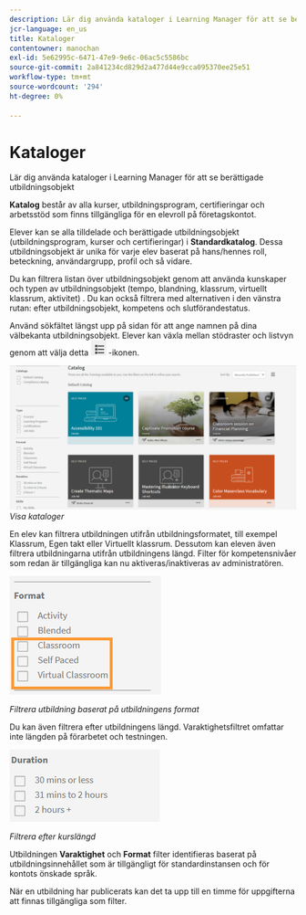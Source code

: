 ```yaml
---
description: Lär dig använda kataloger i Learning Manager för att se berättigade utbildningsobjekt
jcr-language: en_us
title: Kataloger
contentowner: manochan
exl-id: 5e62995c-6471-47e9-9e6c-06ac5c5586bc
source-git-commit: 2a841234cd829d2a477d44e9cca095370ee25e51
workflow-type: tm+mt
source-wordcount: '294'
ht-degree: 0%

---
```


# Kataloger

Lär dig använda kataloger i Learning Manager för att se berättigade utbildningsobjekt

**Katalog** består av alla kurser, utbildningsprogram, certifieringar och arbetsstöd som finns tillgängliga för en elevroll på företagskontot.

Elever kan se alla tilldelade och berättigade utbildningsobjekt (utbildningsprogram, kurser och certifieringar) i **Standardkatalog**. Dessa utbildningsobjekt är unika för varje elev baserat på hans/hennes roll, beteckning, användargrupp, profil och så vidare.

Du kan filtrera listan över utbildningsobjekt genom att använda kunskaper och typen av utbildningsobjekt (tempo, blandning, klassrum, virtuellt klassrum, aktivitet) . Du kan också filtrera med alternativen i den vänstra rutan: efter utbildningsobjekt, kompetens och slutförandestatus.

Använd sökfältet längst upp på sidan för att ange namnen på dina välbekanta utbildningsobjekt. Elever kan växla mellan stödraster och listvyn genom att välja detta ![](assets/icon-list.png) -ikonen.

![](assets/catalogs.png)
*Visa kataloger*

En elev kan filtrera utbildningen utifrån utbildningsformatet, till exempel Klassrum, Egen takt eller Virtuellt klassrum. Dessutom kan eleven även filtrera utbildningarna utifrån utbildningens längd. Filter för kompetensnivåer som redan är tillgängliga kan nu aktiveras/inaktiveras av administratören.

![](assets/image014.png)

*Filtrera utbildning baserat på utbildningens format*

Du kan även filtrera efter utbildningens längd. Varaktighetsfiltret omfattar inte längden på förarbetet och testningen.

![](assets/image015.png)

*Filtrera efter kurslängd*

Utbildningen **Varaktighet** och **Format** filter identifieras baserat på utbildningsinnehållet som är tillgängligt för standardinstansen och för kontots önskade språk.

När en utbildning har publicerats kan det ta upp till en timme för uppgifterna att finnas tillgängliga som filter.
